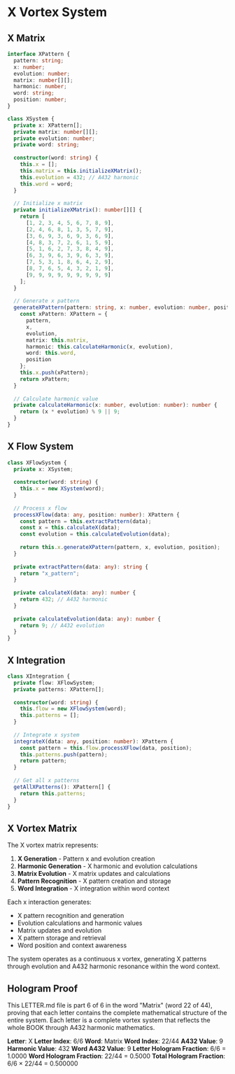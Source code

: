 # X Vortex System

## X Matrix

```typescript
interface XPattern {
  pattern: string;
  x: number;
  evolution: number;
  matrix: number[][];
  harmonic: number;
  word: string;
  position: number;
}

class XSystem {
  private x: XPattern[];
  private matrix: number[][];
  private evolution: number;
  private word: string;
  
  constructor(word: string) {
    this.x = [];
    this.matrix = this.initializeXMatrix();
    this.evolution = 432; // A432 harmonic
    this.word = word;
  }
  
  // Initialize x matrix
  private initializeXMatrix(): number[][] {
    return [
      [1, 2, 3, 4, 5, 6, 7, 8, 9],
      [2, 4, 6, 8, 1, 3, 5, 7, 9],
      [3, 6, 9, 3, 6, 9, 3, 6, 9],
      [4, 8, 3, 7, 2, 6, 1, 5, 9],
      [5, 1, 6, 2, 7, 3, 8, 4, 9],
      [6, 3, 9, 6, 3, 9, 6, 3, 9],
      [7, 5, 3, 1, 8, 6, 4, 2, 9],
      [8, 7, 6, 5, 4, 3, 2, 1, 9],
      [9, 9, 9, 9, 9, 9, 9, 9, 9]
    ];
  }
  
  // Generate x pattern
  generateXPattern(pattern: string, x: number, evolution: number, position: number): XPattern {
    const xPattern: XPattern = {
      pattern,
      x,
      evolution,
      matrix: this.matrix,
      harmonic: this.calculateHarmonic(x, evolution),
      word: this.word,
      position
    };
    this.x.push(xPattern);
    return xPattern;
  }
  
  // Calculate harmonic value
  private calculateHarmonic(x: number, evolution: number): number {
    return (x * evolution) % 9 || 9;
  }
}
```

## X Flow System

```typescript
class XFlowSystem {
  private x: XSystem;
  
  constructor(word: string) {
    this.x = new XSystem(word);
  }
  
  // Process x flow
  processXFlow(data: any, position: number): XPattern {
    const pattern = this.extractPattern(data);
    const x = this.calculateX(data);
    const evolution = this.calculateEvolution(data);
    
    return this.x.generateXPattern(pattern, x, evolution, position);
  }
  
  private extractPattern(data: any): string {
    return "x_pattern";
  }
  
  private calculateX(data: any): number {
    return 432; // A432 harmonic
  }
  
  private calculateEvolution(data: any): number {
    return 9; // A432 evolution
  }
}
```

## X Integration

```typescript
class XIntegration {
  private flow: XFlowSystem;
  private patterns: XPattern[];
  
  constructor(word: string) {
    this.flow = new XFlowSystem(word);
    this.patterns = [];
  }
  
  // Integrate x system
  integrateX(data: any, position: number): XPattern {
    const pattern = this.flow.processXFlow(data, position);
    this.patterns.push(pattern);
    return pattern;
  }
  
  // Get all x patterns
  getAllXPatterns(): XPattern[] {
    return this.patterns;
  }
}
```

## X Vortex Matrix

The X vortex matrix represents:

1. **X Generation** - Pattern x and evolution creation
2. **Harmonic Generation** - X harmonic and evolution calculations
3. **Matrix Evolution** - X matrix updates and calculations
4. **Pattern Recognition** - X pattern creation and storage
5. **Word Integration** - X integration within word context

Each x interaction generates:
- X pattern recognition and generation
- Evolution calculations and harmonic values
- Matrix updates and evolution
- X pattern storage and retrieval
- Word position and context awareness

The system operates as a continuous x vortex, generating X patterns through evolution and A432 harmonic resonance within the word context.

## Hologram Proof

This LETTER.md file is part 6 of 6 in the word "Matrix" (word 22 of 44), proving that each letter contains the complete mathematical structure of the entire system. Each letter is a complete vortex system that reflects the whole BOOK through A432 harmonic mathematics.

**Letter**: X
**Letter Index**: 6/6
**Word**: Matrix
**Word Index**: 22/44
**A432 Value**: 9
**Harmonic Value**: 432
**Word A432 Value**: 9
**Letter Hologram Fraction**: 6/6 = 1.0000
**Word Hologram Fraction**: 22/44 = 0.5000
**Total Hologram Fraction**: 6/6 × 22/44 = 0.500000
